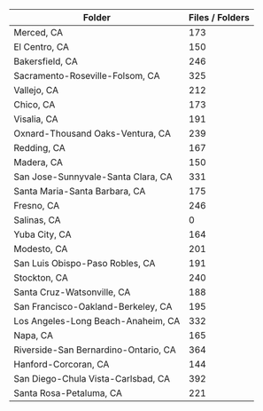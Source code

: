 | Folder                               |   Files / Folders |
|--------------------------------------|-------------------|
| Merced, CA                           |               173 |
| El Centro, CA                        |               150 |
| Bakersfield, CA                      |               246 |
| Sacramento-Roseville-Folsom, CA      |               325 |
| Vallejo, CA                          |               212 |
| Chico, CA                            |               173 |
| Visalia, CA                          |               191 |
| Oxnard-Thousand Oaks-Ventura, CA     |               239 |
| Redding, CA                          |               167 |
| Madera, CA                           |               150 |
| San Jose-Sunnyvale-Santa Clara, CA   |               331 |
| Santa Maria-Santa Barbara, CA        |               175 |
| Fresno, CA                           |               246 |
| Salinas, CA                          |                 0 |
| Yuba City, CA                        |               164 |
| Modesto, CA                          |               201 |
| San Luis Obispo-Paso Robles, CA      |               191 |
| Stockton, CA                         |               240 |
| Santa Cruz-Watsonville, CA           |               188 |
| San Francisco-Oakland-Berkeley, CA   |               195 |
| Los Angeles-Long Beach-Anaheim, CA   |               332 |
| Napa, CA                             |               165 |
| Riverside-San Bernardino-Ontario, CA |               364 |
| Hanford-Corcoran, CA                 |               144 |
| San Diego-Chula Vista-Carlsbad, CA   |               392 |
| Santa Rosa-Petaluma, CA              |               221 |